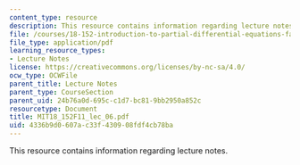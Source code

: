 ```yaml
---
content_type: resource
description: This resource contains information regarding lecture notes.
file: /courses/18-152-introduction-to-partial-differential-equations-fall-2011/4336b9d0607ac33f430908fdf4cb78ba_MIT18_152F11_lec_06.pdf
file_type: application/pdf
learning_resource_types:
- Lecture Notes
license: https://creativecommons.org/licenses/by-nc-sa/4.0/
ocw_type: OCWFile
parent_title: Lecture Notes
parent_type: CourseSection
parent_uid: 24b76a0d-695c-c1d7-bc81-9bb2950a852c
resourcetype: Document
title: MIT18_152F11_lec_06.pdf
uid: 4336b9d0-607a-c33f-4309-08fdf4cb78ba
---
```

This resource contains information regarding lecture notes.